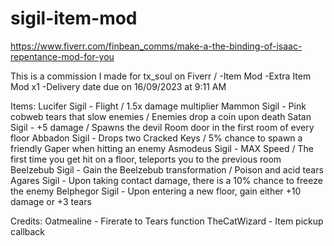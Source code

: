# sigil-item-mod
https://www.fiverr.com/finbean_comms/make-a-the-binding-of-isaac-repentance-mod-for-you

This is a commission I made for tx_soul on Fiverr /  -Item Mod -Extra Item Mod x1
-Delivery date due on 16/09/2023 at 9:11 AM

Items:
	Lucifer Sigil - Flight / 1.5x damage multiplier
	Mammon Sigil - Pink cobweb tears that slow enemies / Enemies drop a coin upon death
	Satan Sigil - +5 damage / Spawns the devil Room door in the first room of every floor
	Abbadon Sigil - Drops two Cracked Keys / 5% chance to spawn a friendly Gaper when hitting an enemy
	Asmodeus Sigil - MAX Speed / The first time you get hit on a floor, teleports you to the previous room
	Beelzebub Sigil - Gain the Beelzebub transformation / Poison and acid tears
	Agares Sigil - Upon taking contact damage, there is a 10% chance to freeze the enemy
	Belphegor Sigil - Upon entering a new floor, gain either +10 damage or +3 tears

Credits:
	Oatmealine - Firerate to Tears function
	TheCatWizard - Item pickup callback